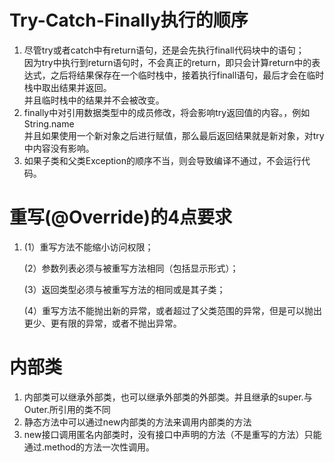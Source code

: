 # Try-Catch-Finally执行的顺序
1.	尽管try或者catch中有return语句，还是会先执行finall代码块中的语句；  
 	因为try中执行到return语句时，不会真正的return，即只会计算return中的表达式，之后将结果保存在一个临时栈中，接着执行finall语句，最后才会在临时栈中取出结果并返回。  
 	并且临时栈中的结果并不会被改变。
2. 	finally中对引用数据类型中的成员修改，将会影响try返回值的内容。，例如String.name  
	并且如果使用一个新对象之后进行赋值，那么最后返回结果就是新对象，对try中内容没有影响。	
3. 	如果子类和父类Exception的顺序不当，则会导致编译不通过，不会运行代码。

# 重写(@Override)的4点要求
1.	(1）重写方法不能缩小访问权限；  

	(2）参数列表必须与被重写方法相同（包括显示形式）；  

	(3）返回类型必须与被重写方法的相同或是其子类；  

	(4）重写方法不能抛出新的异常，或者超过了父类范围的异常，但是可以抛出更少、更有限的异常，或者不抛出异常。	 

# 内部类
1.	内部类可以继承外部类，也可以继承外部类的外部类。并且继承的super.与Outer.所引用的类不同
2. 	静态方法中可以通过new内部类的方法来调用内部类的方法
3.	new接口调用匿名内部类时，没有接口中声明的方法（不是重写的方法）只能通过.method的方法一次性调用。
